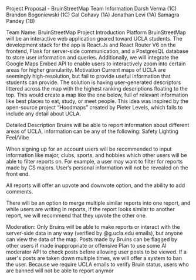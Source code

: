 Project Proposal - BruinStreetMap
Team Information
Darsh Verma (1C)
Brandon Bogoniewski (1C)
Gal Cohavy (1A)
Jonathan Levi (1A)
Samagra Pandey (1B)

Team Name: BruinStreetMap
Project Introduction
Platform
BruinStreetMap will be an interactive web application geared toward UCLA students. The development stack for the app is React.Js and React Router V6 on the frontend,  Flask for server-side communication, and a PostgresQL database to store user information and queries. Additionally, we will integrate the Google Maps Embed API to enable users to interactively zoom into certain areas for higher granularity.
Motivation
Current maps of UCLA are seemingly high-resolution, but fail to provide useful information that students can provide. The solution is having user-generated descriptors littered across the map with the highest ranking descriptions floating to the top. This would create a map like the one below, full of relevant information like best places to eat, study, or meet people. This idea was inspired by the open-source project “Hoodmaps” created by Pieter Levels, which fails to include any detail about UCLA.

Detailed Description
Bruins will be able to report information about different areas of UCLA, information can be any of the following:
Safety
Lighting
Feel/Vibe

When signing up for an account users will be recommended to input information like major, clubs, sports, and hobbies which other users will be able to filter reports on. For example, a user may want to filter for reports made by CS majors. User’s personal information will not be revealed on the front end.

All reports will offer an upvote and downvote option, and the ability to add comments. 

There will be an option to merge multiple similar reports into one report, and while users are writing in reports, if the report looks similar to another report, we will recommend that they upvote the other one.

Moderation:
Only Bruins will be able to make reports or interact with the server-side data in any way (verified by @g.ucla.edu emails), but anyone can view the data of the map.
Posts made by Bruins can be flagged by other users if made inappropriate or offensive
Plan to use some AI moderator API to check posts before allowing user posts to be viewed. 
If a user's posts are taken down multiple times, we will offer a system to ban the user. Because we require UCLA emails to verify Bruin status, users who are banned will not be able to report anymor
